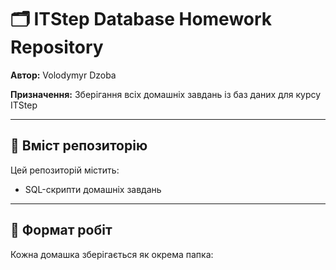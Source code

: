 # 🗂️ ITStep Database Homework Repository

**Автор:** Volodymyr Dzoba  

**Призначення:** Зберігання всіх домашніх завдань із баз даних для курсу ITStep

---

## 📁 Вміст репозиторію

Цей репозиторій містить:

- SQL-скрипти домашніх завдань

---

## 📌 Формат робіт

Кожна домашка зберігається як окрема папка:



